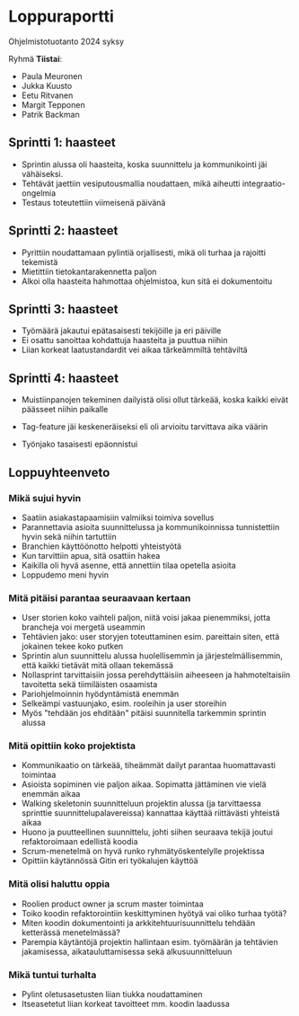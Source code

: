 # Loppuraportti
Ohjelmistotuotanto 2024 syksy

Ryhmä **Tiistai**: 
- Paula Meuronen
- Jukka Kuusto
- Eetu Ritvanen
- Margit Tepponen
- Patrik Backman

## Sprintti 1: haasteet

- Sprintin alussa oli haasteita, koska suunnittelu ja kommunikointi jäi vähäiseksi. 
- Tehtävät jaettiin vesiputousmallia noudattaen, mikä aiheutti integraatio-ongelmia
- Testaus toteutettiin viimeisenä päivänä

## Sprintti 2: haasteet

- Pyrittiin noudattamaan pylintiä orjallisesti, mikä oli turhaa ja rajoitti tekemistä
- Mietittiin tietokantarakennetta paljon
- Alkoi olla haasteita hahmottaa ohjelmistoa, kun sitä ei dokumentoitu


## Sprintti 3: haasteet

- Työmäärä jakautui epätasaisesti tekijöille ja eri päiville
- Ei osattu sanoittaa kohdattuja haasteita ja puuttua niihin
- Liian korkeat laatustandardit vei aikaa tärkeämmiltä tehtäviltä


## Sprintti 4: haasteet

- Muistiinpanojen tekeminen dailyistä olisi ollut tärkeää, koska kaikki eivät päässeet niihin paikalle

- Tag-feature jäi keskeneräiseksi eli oli arvioitu tarvittava aika väärin

- Työnjako tasaisesti epäonnistui


## Loppuyhteenveto

### Mikä sujui hyvin
- Saatiin asiakastapaamisiin valmiiksi toimiva sovellus
- Parannettavia asioita suunnittelussa ja kommunikoinnissa tunnistettiin hyvin sekä niihin tartuttiin
- Branchien käyttöönotto helpotti yhteistyötä
- Kun tarvittiin apua, sitä osattiin hakea
- Kaikilla oli hyvä asenne, että annettiin tilaa opetella asioita
- Loppudemo meni hyvin

### Mitä pitäisi parantaa seuraavaan kertaan
- User storien koko vaihteli paljon, niitä voisi jakaa pienemmiksi, jotta brancheja voi mergetä useammin
- Tehtävien jako: user storyjen toteuttaminen esim. pareittain siten, että jokainen tekee koko putken
- Sprintin alun suunnittelu alussa huolellisemmin ja järjestelmällisemmin, että kaikki tietävät mitä ollaan tekemässä
- Nollasprint tarvittaisiin jossa perehdyttäisiin aiheeseen ja hahmoteltaisiin tavoitetta sekä tiimiläisten osaamista
- Pariohjelmoinnin hyödyntämistä enemmän
- Selkeämpi vastuunjako, esim. rooleihin ja user storeihin
- Myös "tehdään jos ehditään" pitäisi suunnitella tarkemmin  sprintin alussa


### Mitä opittiin koko projektista

- Kommunikaatio on tärkeää, tiheämmät dailyt parantaa huomattavasti toimintaa
- Asioista sopiminen vie paljon aikaa. Sopimatta jättäminen vie vielä enemmän aikaa
- Walking skeletonin suunnitteluun projektin alussa (ja tarvittaessa sprinttie suunnittelupalavereissa) kannattaa käyttää riittävästi yhteistä aikaa
- Huono ja puutteellinen suunnittelu, johti siihen seuraava tekijä joutui refaktoroimaan edellistä koodia
- Scrum-menetelmä on hyvä runko ryhmätyöskentelylle projektissa
- Opittiin käytännössä Gitin eri työkalujen käyttöä


### Mitä olisi haluttu oppia
- Roolien product owner ja scrum master toimintaa
- Toiko koodin refaktorointiin keskittyminen hyötyä vai oliko turhaa työtä?
- Miten koodin dokumentointi ja arkkitehtuurisuunnittelu tehdään ketterässä menetelmässä?
- Parempia käytäntöjä projektin hallintaan esim. työmäärän ja tehtävien jakamisessa, aikatauluttamisessa sekä alkusuunnitteluun


### Mikä tuntui turhalta
- Pylint oletusasetusten liian tiukka noudattaminen
- Itseasetetut liian korkeat tavoitteet mm. koodin laadussa
